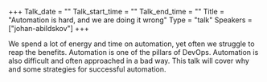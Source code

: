 +++
Talk_date = ""
Talk_start_time = ""
Talk_end_time = ""
Title = "Automation is hard, and we are doing it wrong"
Type = "talk"
Speakers = ["johan-abildskov"]
+++

We spend a lot of energy and time on automation, yet often we struggle to reap the benefits.
Automation is one of the pillars of DevOps. Automation is also difficult and often approached 
in a bad way. This talk will cover why and some strategies for successful automation.

